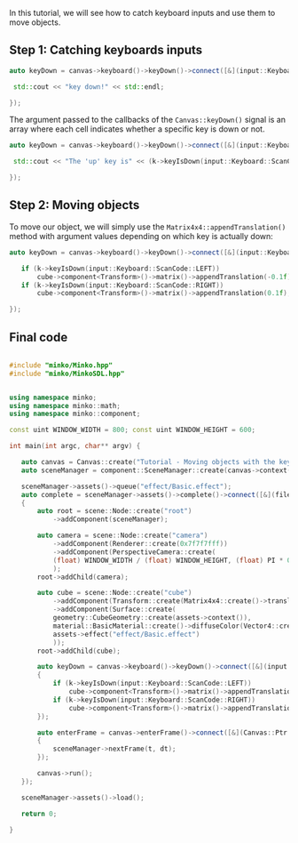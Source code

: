 In this tutorial, we will see how to catch keyboard inputs and use them to move objects.

Step 1: Catching keyboards inputs
---------------------------------


```cpp
auto keyDown = canvas->keyboard()->keyDown()->connect([&](input::Keyboard::Ptr k) {

 std::cout << "key down!" << std::endl;

}); 
```


The argument passed to the callbacks of the `Canvas::keyDown()` signal is an array where each cell indicates whether a specific key is down or not.


```cpp
auto keyDown = canvas->keyboard()->keyDown()->connect([&](input::Keyboard::Ptr k) {

 std::cout << "The 'up' key is" << (k->keyIsDown(input::Keyboard::ScanCode::SPACE) ? "" : " not") << " down" << std::endl;

}); 
```


Step 2: Moving objects
----------------------

To move our object, we will simply use the `Matrix4x4::appendTranslation()` method with argument values depending on which key is actually down:


```cpp
auto keyDown = canvas->keyboard()->keyDown()->connect([&](input::Keyboard::Ptr k) {

   if (k->keyIsDown(input::Keyboard::ScanCode::LEFT))
       cube->component<Transform>()->matrix()->appendTranslation(-0.1f);
   if (k->keyIsDown(input::Keyboard::ScanCode::RIGHT))
       cube->component<Transform>()->matrix()->appendTranslation(0.1f);

}); 
```


Final code
----------


```cpp

#include "minko/Minko.hpp" 
#include "minko/MinkoSDL.hpp"


using namespace minko; 
using namespace minko::math; 
using namespace minko::component;

const uint WINDOW_WIDTH = 800; const uint WINDOW_HEIGHT = 600;

int main(int argc, char** argv) {

   auto canvas = Canvas::create("Tutorial - Moving objects with the keyboard", WINDOW_WIDTH, WINDOW_HEIGHT);
   auto sceneManager = component::SceneManager::create(canvas->context());

   sceneManager->assets()->queue("effect/Basic.effect");
   auto complete = sceneManager->assets()->complete()->connect([&](file::AssetLibrary::Ptr assets)
   {
       auto root = scene::Node::create("root")
           ->addComponent(sceneManager);

       auto camera = scene::Node::create("camera")
           ->addComponent(Renderer::create(0x7f7f7fff))
           ->addComponent(PerspectiveCamera::create(
           (float) WINDOW_WIDTH / (float) WINDOW_HEIGHT, (float) PI * 0.25f, .1f, 1000.f)
           );
       root->addChild(camera);

       auto cube = scene::Node::create("cube")
           ->addComponent(Transform::create(Matrix4x4::create()->translation(0.f, 0.f, -5.f)))
           ->addComponent(Surface::create(
           geometry::CubeGeometry::create(assets->context()),
           material::BasicMaterial::create()->diffuseColor(Vector4::create(0.f, 0.f, 1.f, 1.f)),
           assets->effect("effect/Basic.effect")
           ));
       root->addChild(cube);

       auto keyDown = canvas->keyboard()->keyDown()->connect([&](input::Keyboard::Ptr k)
       {
           if (k->keyIsDown(input::Keyboard::ScanCode::LEFT))
               cube->component<Transform>()->matrix()->appendTranslation(-0.1f);
           if (k->keyIsDown(input::Keyboard::ScanCode::RIGHT))
               cube->component<Transform>()->matrix()->appendTranslation(0.1f);
       });

       auto enterFrame = canvas->enterFrame()->connect([&](Canvas::Ptr canvas, float t, float dt)
       {
           sceneManager->nextFrame(t, dt);
       });

       canvas->run();
   });

   sceneManager->assets()->load();

   return 0;

} 
```


